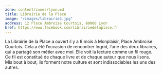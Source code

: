 ```yaml
---
zone: content/zones/lyon.md
title: Librairie de la Place
image: "/images/librairie3.jpg"
address: 12 Place Ambroise Courtois, 69008 Lyon
href: https://www.facebook.com/librairiedelaplace.fr
---
```

La Librairie de la Place a ouvert il y a 8 mois à Monplaisir, Place Ambroise Courtois. Cela a été l’occasion de rencontrer Ingrid, l’une des deux libraires, qui a partagé son métier avec moi. Elle voit la lecture comme un fil rouge. Ce fil est constitué de chaque livre et de chaque auteur que nous lisons. Mis bout à bout, ils forment notre culture et sont indissociables les uns des autres.
